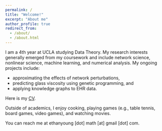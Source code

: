 ```yaml
---
permalink: /
title: "Welcome!"
excerpt: "About me"
author_profile: true
redirect_from: 
  - /about/
  - /about.html
---
```


I am a 4th year at UCLA studying Data Theory. My research interests generally emerged from my coursework and include network science, nonlinear science, machine learning, and numerical analysis. My ongoing projects include:

- approximating the effects of network perturbations,
- predicting glass viscosity using genetic programming, and
- applying knowledge graphs to EHR data.

Here is my <a href="https://github.com/ethanjyoung/ethanjyoung.github.io/raw/master/files/cv_jan_2023.pdf" download>CV</a>.

Outside of academics, I enjoy cooking, playing games (e.g., table tennis, board games, video games), and watching movies.

You can reach me at ethanyoung \[dot\] math \[at\] gmail \[dot\] com.
